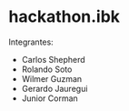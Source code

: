 # hackathon.ibk

Integrantes:
 - Carlos Shepherd
 - Rolando Soto
 - Wilmer Guzman
 - Gerardo Jauregui
 - Junior Corman